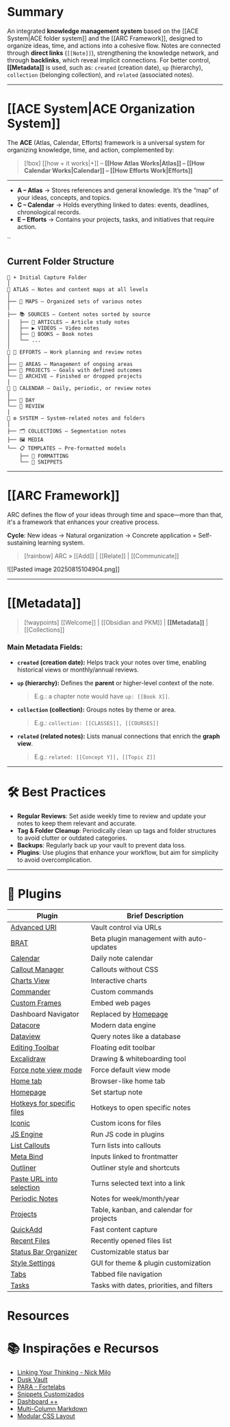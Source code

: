 # Summary

An integrated **knowledge management system** based on the \[\[ACE System|ACE folder system]] and the \[\[ARC Framework]], designed to organize ideas, time, and actions into a cohesive flow. Notes are connected through **direct links** (`[[Note]]`), strengthening the knowledge network, and through **backlinks**, which reveal implicit connections. For better control, **\[\[Metadata]]** is used, such as: `created` (creation date), `up` (hierarchy), `collection` (belonging collection), and `related` (associated notes).

---

# \[\[ACE System|ACE Organization System]]

The **ACE** (Atlas, Calendar, Efforts) framework is a universal system for organizing knowledge, time, and action, complemented by:

> \[!box] \[\[how + it works|+]] – **\[\[How Atlas Works|Atlas]] – \[\[How Calendar Works|Calendar]] – \[\[How Efforts Work|Efforts]]**

---


* **A – Atlas** → Stores references and general knowledge. It’s the “map” of your ideas, concepts, and topics.
* **C – Calendar** → Holds everything linked to dates: events, deadlines, chronological records.
* **E – Efforts** → Contains your projects, tasks, and initiatives that require action.


``

## Current Folder Structure

```
📂 + Initial Capture Folder
│
📂 ATLAS — Notes and content maps at all levels
│
├── 🧭 MAPS — Organized sets of various notes
│
├── 📚 SOURCES — Content notes sorted by source
│   ├── 📄 ARTICLES — Article study notes
│   ├── ▶️ VIDEOS — Video notes
│   ├── 📙 BOOKS — Book notes
│   └── ...
│
📂 🚀 EFFORTS — Work planning and review notes
│
├── 📂 AREAS — Management of ongoing areas
├── 📂 PROJECTS — Goals with defined outcomes
└── 📂 ARCHIVE — Finished or dropped projects
│
📂 📅 CALENDAR — Daily, periodic, or review notes
│
├── 📂 DAY
└── 📂 REVIEW
│
📂 ⚙️ SYSTEM — System-related notes and folders
│
├── 🗂️ COLLECTIONS — Segmentation notes
├── 🖼️ MEDIA
└── 📋 TEMPLATES — Pre-formatted models
    ├── 📂 FORMATTING
    └── 📂 SNIPPETS

```

---

# \[\[ARC Framework]]

ARC defines the flow of your ideas through time and space—more than that, it's a framework that enhances your creative process.

**Cycle**: New ideas → Natural organization → Concrete application = Self-sustaining learning system.

> \[!rainbow] ARC » \[\[Add]] | \[\[Relate]] | \[\[Communicate]]

!\[\[Pasted image 20250815104904.png]]

---

# \[\[Metadata]]

> \[!waypoints] \[\[Welcome]] | \[\[Obsidian and PKM]] | **\[\[Metadata]]** | \[\[Collections]]

### Main Metadata Fields:

* **`created` (creation date):**
  Helps track your notes over time, enabling historical views or monthly/annual reviews.

* **`up` (hierarchy):**
  Defines the **parent** or higher-level context of the note.

  > E.g.: a chapter note would have `up: [[Book X]]`.

* **`collection` (collection):**
  Groups notes by theme or area.

  > E.g.: `collection: [[CLASSES]], [[COURSES]]`

* **`related` (related notes):**
  Lists manual connections that enrich the **graph view**.

  > E.g.: `related: [[Concept Y]], [[Topic Z]]`

---

# 🛠 Best Practices

* **Regular Reviews**: Set aside weekly time to review and update your notes to keep them relevant and accurate.
* **Tag & Folder Cleanup**: Periodically clean up tags and folder structures to avoid clutter or outdated categories.
* **Backups**: Regularly back up your vault to prevent data loss.
* **Plugins**: Use plugins that enhance your workflow, but aim for simplicity to avoid overcomplication.

---

# 🔌 Plugins

| Plugin                                                                                         | Brief Description                                                     |
| ---------------------------------------------------------------------------------------------- | --------------------------------------------------------------------- |
| [Advanced URI](https://github.com/Vinzent03/obsidian-advanced-uri)                             | Vault control via URLs                                                |
| [BRAT](https://github.com/TfTHacker/obsidian42-brat)                                           | Beta plugin management with auto-updates                              |
| [Calendar](https://github.com/liamcain/obsidian-calendar-plugin)                               | Daily note calendar                                                   |
| [Callout Manager](https://github.com/eth-p/obsidian-callout-manager)                           | Callouts without CSS                                                  |
| [Charts View](https://github.com/caronchen/obsidian-chartsview-plugin)                         | Interactive charts                                                    |
| [Commander](https://github.com/phibr0/obsidian-commander)                                      | Custom commands                                                       |
| [Custom Frames](https://github.com/gino-ple-bags/obsidian-custom-frames)                       | Embed web pages                                                       |
| Dashboard Navigator                                                                            | Replaced by [Homepage](https://github.com/mirnovov/obsidian-homepage) |
| [Datacore](https://github.com/blacksmithgu/obsidian-datacore)                                  | Modern data engine                                                    |
| [Dataview](https://github.com/blacksmithgu/obsidian-dataview)                                  | Query notes like a database                                           |
| [Editing Toolbar](https://github.com/cumany/obsidian-editing-toolbar)                          | Floating edit toolbar                                                 |
| [Excalidraw](https://github.com/zsviczian/obsidian-excalidraw-plugin)                          | Drawing & whiteboarding tool                                          |
| [Force note view mode](https://github.com/bwca/obsidian-force-view-mode-of-note)               | Force default view mode                                               |
| [Home tab](https://github.com/oliverschwendener/obsidian-home-tab)                             | Browser-like home tab                                                 |
| [Homepage](https://github.com/mirnovov/obsidian-homepage)                                      | Set startup note                                                      |
| [Hotkeys for specific files](https://github.com/Vinzent03/obsidian-hotkeys-for-specific-files) | Hotkeys to open specific notes                                        |
| [Iconic](https://github.com/aidenlx/obsidian-iconic)                                           | Custom icons for files                                                |
| [JS Engine](https://github.com/Fevol/obsidian-js-engine)                                       | Run JS code in plugins                                                |
| [List Callouts](https://github.com/mgmeyers/obsidian-list-callouts)                            | Turn lists into callouts                                              |
| [Meta Bind](https://github.com/mnaouass/obsidian-meta-bind-plugin)                             | Inputs linked to frontmatter                                          |
| [Outliner](https://github.com/vslinko/obsidian-outliner)                                       | Outliner style and shortcuts                                          |
| [Paste URL into selection](https://github.com/denolehov/obsidian-url-into-selection)           | Turns selected text into a link                                       |
| [Periodic Notes](https://github.com/liamcain/obsidian-periodic-notes)                          | Notes for week/month/year                                             |
| [Projects](https://github.com/marcusolsson/obsidian-projects)                                  | Table, kanban, and calendar for projects                              |
| [QuickAdd](https://github.com/chhoumann/quickadd)                                              | Fast content capture                                                  |
| [Recent Files](https://github.com/tgrosinger/recent-files-obsidian)                            | Recently opened files list                                            |
| [Status Bar Organizer](https://github.com/L7Cy/obsidian-customizable-statusbar)                | Customizable status bar                                               |
| [Style Settings](https://github.com/mgmeyers/obsidian-style-settings)                          | GUI for theme & plugin customization                                  |
| [Tabs](https://github.com/git-yustasse/obsidian-tabs)                                          | Tabbed file navigation                                                |
| [Tasks](https://github.com/obsidian-tasks-group/obsidian-tasks)                                | Tasks with dates, priorities, and filters                             |

# Resources
# 📚 Inspirações e Recursos

- [Linking Your Thinking - Nick Milo](https://www.linkingyourthinking.com/)
- [Dusk Vault](https://github.com/DuskWasHere/dusk-obsidian-vault)
- [PARA - Fortelabs](https://fortelabs.com/blog/para/)
- [Snippets Customizados](https://github.com/NonakaVal/Obsidian-CSS-Snippets)
- [Dashboard ++](https://github.com/TfTHacker/DashboardPlusPlus)
- [Multi-Column Markdown](https://github.com/ckRobinson/multi-column-markdown)
- [Modular CSS Layout](https://github.com/efemkay/obsidian-modular-css-layout)

